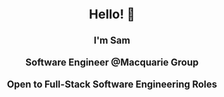 <h1 style='border-bottom: none' align='center'>
  Hello! 👋
  <br>
  <h2 style='border-bottom: none' align='center'>
    I'm Sam
    <br>
    <br>
    Software Engineer @Macquarie Group
    <br>
    <br>
    Open to Full-Stack Software Engineering Roles
    <br>
    <br>
  </h2>
</h1>
